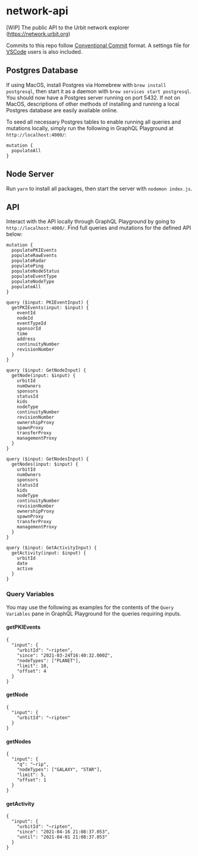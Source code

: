 # network-api
[WIP] The public API to the Urbit network explorer (https://network.urbit.org)

Commits to this repo follow [Conventional Commit](https://www.conventionalcommits.org/en/v1.0.0/) format. A settings file for [VSCode](https://code.visualstudio.com/) users is also included.

## Postgres Database

If using MacOS, install Postgres via Homebrew with `brew install postgresql`, then start it as a daemon with `brew services start postgresql`. You should now have a Postgres server running on port 5432. If not on MacOS, descriptions of other methods of installing and running a local Postgres database are easily available online.

To seed all necessary Postgres tables to enable running all queries and mutations locally, simply run the following in GraphQL Playground at `http://localhost:4000/`:

```
mutation {
  populateAll
}
```

## Node Server

Run `yarn` to install all packages, then start the server with `nodemon index.js`.

## API

Interact with the API locally through GraphQL Playground by going to `http://localhost:4000/`. Find full queries and mutations for the defined API below:

```
mutation {
  populatePKIEvents
  populateRawEvents
  populateRadar
  populatePing
  populateNodeStatus
  populateEventType
  populateNodeType
  populateAll
}

query ($input: PKIEventInput) {
  getPKIEvents(input: $input) {
    eventId
    nodeId
    eventTypeId
    sponsorId
    time
    address
    continuityNumber
    revisionNumber
  }
}

query ($input: GetNodeInput) {
  getNode(input: $input) {
    urbitId
    numOwners
    sponsors
    statusId
    kids
    nodeType
    continuityNumber
    revisionNumber
    ownershipProxy
    spawnProxy
    transferProxy
    managementProxy
  }
}

query ($input: GetNodesInput) {
  getNodes(input: $input) {
    urbitId
    numOwners
    sponsors
    statusId
    kids
    nodeType
    continuityNumber
    revisionNumber
    ownershipProxy
    spawnProxy
    transferProxy
    managementProxy
  }
}

query ($input: GetActivityInput) {
  getActivity(input: $input) {
    urbitId
    date
    active
  }
}
```

### Query Variables

You may use the following as examples for the contents of the `Query Variables` pane in GraphQL Playground for the queries requiring inputs.

#### getPKIEvents

```
{
  "input": {
    "urbitId": "~ripten",
    "since": "2021-03-24T16:40:32.000Z",
    "nodeTypes": ["PLANET"],
    "limit": 10,
    "offset": 4
  }
}
```

#### getNode

```
{
  "input": {
    "urbitId": "~ripten"
  }
}
```

#### getNodes

```
{
  "input": {
    "q": "~rip",
    "nodeTypes": ["GALAXY", "STAR"],
    "limit": 5,
    "offset": 1
  }
}
```

#### getActivity

```
{
  "input": {
    "urbitId": "~ripten",
    "since": "2021-04-16 21:08:37.053",
    "until": "2021-04-01 21:08:37.053"
  }
}
```